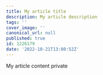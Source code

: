 ```yaml
---
title: My article title
description: My article description
tags: ''
cover_image: ''
canonical_url: null
published: true
id: 1226179
date: '2022-10-21T13:00:52Z'
---
```


My article content private
